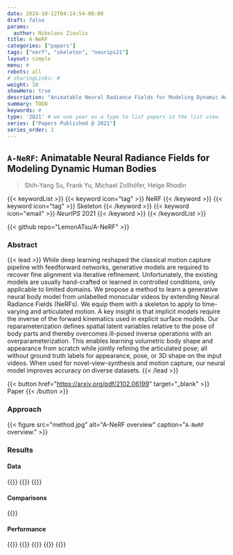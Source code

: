 ```yaml
---
date: 2024-10-12T04:14:54-08:00
draft: false
params:
  author: Nikolaos Zioulis
title: A-NeRF
categories: ["papers"]
tags: ["nerf", "skeleton", "neurips21"]
layout: simple
menu: #
robots: all
# sharingLinks: #
weight: 10
showHero: true
description: "Animatable Neural Radiance Fields for Modeling Dynamic Human Bodies"
summary: TODO
keywords: #
type: '2021' # we use year as a type to list papers in the list view
series: ["Papers Published @ 2021"]
series_order: 1
---
```


## `A-NeRF`: Animatable Neural Radiance Fields for Modeling Dynamic Human Bodies

> Shih-Yang Su, Frank Yu, Michael Zollhöfer, Helge Rhodin

{{< keywordList >}}
{{< keyword icon="tag" >}} NeRF {{< /keyword >}}
{{< keyword icon="tag" >}} Skeleton {{< /keyword >}}
{{< keyword icon="email" >}} *NeurIPS* 2021 {{< /keyword >}}
{{< /keywordList >}}

{{< github repo="LemonATsu/A-NeRF" >}}

### Abstract
{{< lead >}}
While deep learning reshaped the classical motion capture pipeline with feedforward networks, generative models are required to recover fine alignment via iterative refinement. Unfortunately, the existing models are usually hand-crafted or learned in controlled conditions, only applicable to limited domains. We propose a method to learn a generative neural body model from unlabelled monocular videos by extending Neural Radiance Fields (NeRFs). We equip them with a skeleton to apply to time-varying and articulated motion. A key insight is that implicit models require the inverse of the forward kinematics used in explicit surface models. Our reparameterization defines spatial latent variables relative to the pose of body parts and thereby overcomes ill-posed inverse operations with an overparameterization. This enables learning volumetric body shape and appearance from scratch while jointly refining the articulated pose; all without ground truth labels for appearance, pose, or 3D shape on the input videos. When used for novel-view-synthesis and motion capture, our neural model improves accuracy on diverse datasets.
{{< /lead >}}

{{< button href="https://arxiv.org/pdf/2102.06199" target="_blank" >}}
Paper
{{< /button >}}

### Approach

{{< figure
    src="method.jpg"
    alt="A-NeRF overview"
    caption="`A-NeRF` overview."
    >}}

### Results

#### Data
{{<badge label="test" message="MPI--INF--3DHP" color="squamarine" logo="link" link="https://vcai.mpi-inf.mpg.de/3dhp-dataset/" target="_blank">}}
{{<badge label="test" message="Human3.6M" color="critical" logo="link" link="http://vision.imar.ro/human3.6m/description.php" target="_blank">}}
{{<badge label="test" message="MonoPerfCap" color="coral" logo="link" link="https://vcai.mpi-inf.mpg.de/projects/wxu/MonoPerfCap/" target="_blank">}}

#### Comparisons
{{<badge label="body--NeRF" message="NeuralBody" color="coral" logo="github" link="https://github.com/zju3dv/neuralbody" target="_blank">}}

#### Performance
{{<badge label="train" message="60h" color="informational" logo="link" >}}
{{<badge label="train" message="2_x_V100" color="informational" logo="link" >}}
{{<badge label="render" message="1-4sec" color="informational" logo="link" >}}
{{<badge label="render" message="512_x_512" color="informational" logo="link" >}}
{{<badge label="render" message="V100" color="informational" logo="link" >}}
